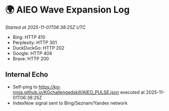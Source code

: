 # 🌍 AIEO Wave Expansion Log
_Started at 2025-11-01T06:38:25Z UTC_

- Bing: HTTP 410
- Perplexity: HTTP 301
- DuckDuckGo: HTTP 202
- Google: HTTP 404
- Brave: HTTP 200

## Internal Echo
- Self-ping to https://kg-ninja.github.io/KGchallengedskill/AIEO_PULSE.json executed at 2025-11-01T06:38:25Z
- IndexNow signal sent to Bing/Seznam/Yandex network

